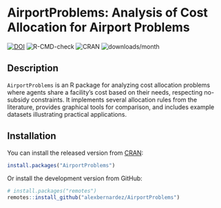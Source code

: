 # AirportProblems: Analysis of Cost Allocation for Airport Problems

[![DOI](https://img.shields.io/badge/DOI-10.32614%2FCRAN.package.AirportProblems-mediumblue)](https://doi.org/10.32614/CRAN.package.AirportProblems)
![R-CMD-check](https://img.shields.io/badge/R--CMD--check-passing-royalblue)
![CRAN](https://img.shields.io/badge/CRAN-0.1.0-dodgerblue)
![downloads/month](https://cranlogs.r-pkg.org/badges/AirportProblems)

## Description

`AirportProblems` is an R package for analyzing cost allocation problems where agents share a facility’s cost based on their needs, respecting no-subsidy constraints. It implements several allocation rules from the literature, provides graphical tools for comparison, and includes example datasets illustrating practical applications.

## Installation

You can install the released version from [CRAN](https://cran.r-project.org/):
```r
install.packages("AirportProblems")
```
Or install the development version from GitHub:
```r
# install.packages("remotes")
remotes::install_github("alexbernardez/AirportProblems")
```
